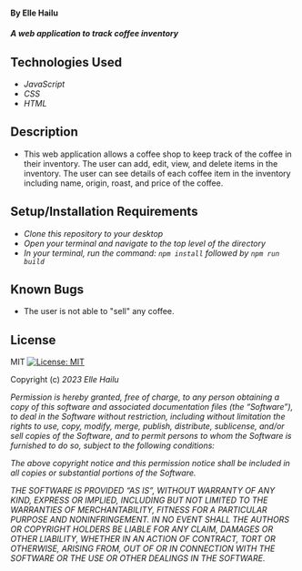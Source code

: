 #### By **Elle Hailu**

#### _A web application to track coffee inventory_

## Technologies Used

- _JavaScript_
- _CSS_
- _HTML_

## Description

- This web application allows a coffee shop to keep track of the coffee in their inventory. The user can add, edit, view, and delete items in the inventory. The user can see details of each coffee item in the inventory including name, origin, roast, and price of the coffee. 

## Setup/Installation Requirements

- _Clone this repository to your desktop_
- _Open your terminal and navigate to the top level of the directory_
- _In your terminal, run the command: `npm install` followed by `npm run build`_

## Known Bugs

- The user is not able to "sell" any coffee. 

## License

MIT [![License: MIT](https://img.shields.io/badge/License-MIT-yellow.svg)](https://opensource.org/licenses/MIT)

Copyright (c) _2023_ _Elle Hailu_

_Permission is hereby granted, free of charge, to any person obtaining a copy of this software and associated documentation files (the “Software”), to deal in the Software without restriction, including without limitation the rights to use, copy, modify, merge, publish, distribute, sublicense, and/or sell copies of the Software, and to permit persons to whom the Software is furnished to do so, subject to the following conditions:_

_The above copyright notice and this permission notice shall be included in all copies or substantial portions of the Software._

_THE SOFTWARE IS PROVIDED “AS IS”, WITHOUT WARRANTY OF ANY KIND, EXPRESS OR IMPLIED, INCLUDING BUT NOT LIMITED TO THE WARRANTIES OF MERCHANTABILITY, FITNESS FOR A PARTICULAR PURPOSE AND NONINFRINGEMENT. IN NO EVENT SHALL THE AUTHORS OR COPYRIGHT HOLDERS BE LIABLE FOR ANY CLAIM, DAMAGES OR OTHER LIABILITY, WHETHER IN AN ACTION OF CONTRACT, TORT OR OTHERWISE, ARISING FROM, OUT OF OR IN CONNECTION WITH THE SOFTWARE OR THE USE OR OTHER DEALINGS IN THE SOFTWARE._